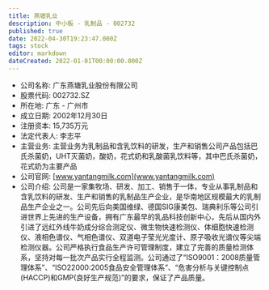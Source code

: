 ```yaml
---
title: 燕塘乳业
description: 中小板 - 乳制品 - 002732
published: true
date: 2022-04-30T19:23:47.000Z
tags: stock
editor: markdown
dateCreated: 2022-01-01T00:00:00.000Z
---
```


- 公司名称: 广东燕塘乳业股份有限公司
- 股票代码: 002732.SZ
- 所在地: 广东 - 广州市
- 成立日期: 2002年12月30日
- 注册资本: 15,735万元
- 法定代表人: 李志平
- 主营业务: 主营业务为乳制品和含乳饮料的研发，生产和销售公司产品包括巴氏杀菌奶，UHT灭菌奶，酸奶，花式奶和乳酸菌乳饮料等，其中巴氏杀菌奶，花式奶为主要产品
- 公司官网: [www.yantangmilk.com](www.yantangmilk.com)
- 公司介绍: 公司是一家集牧场、研发、加工、销售于一体，专业从事乳制品和含乳饮料的研发、生产和销售的乳制品生产企业，是华南地区规模最大的乳制品生产企业之一。公司先后向美国维绿、德国SIG康美包、瑞典利乐等公司引进世界上先进的生产设备，拥有广东最早的乳品科技创新中心，先后从国内外引进了远红外线牛奶成分综合测定仪、微生物快速检测仪、体细胞快速检测仪、液相色谱仪、气相色谱仪、双道电子莹光光度计、原子吸收光谱仪等尖端检测仪器。公司严格执行食品生产许可管理制度，建立了完善的质量检测体系，坚持对每一批次产品实行全程监测。公司通过了“ISO9001：2008质量管理体系”、“ISO22000:2005食品安全管理体系”、“危害分析与关键控制点(HACCP)和GMP(良好生产规范)”的要求，保证了产品质量。


